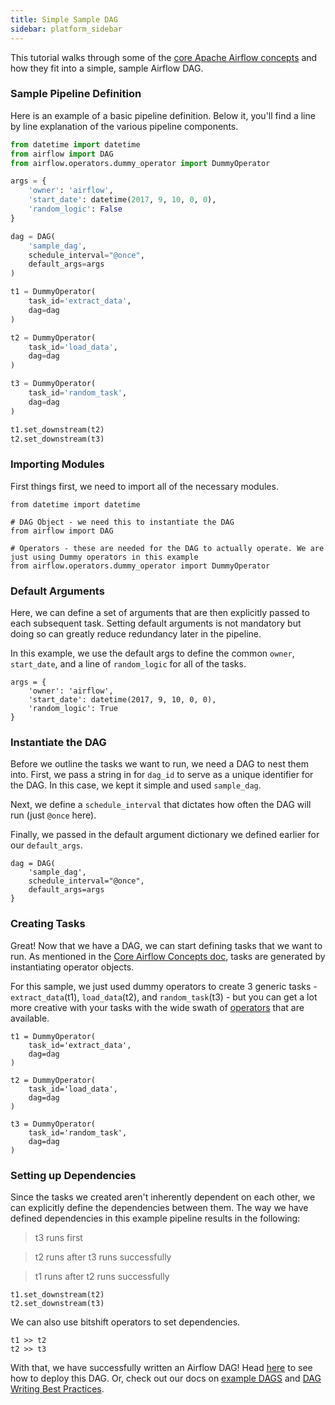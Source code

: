 ```yaml
---
title: Simple Sample DAG
sidebar: platform_sidebar
---
```


This tutorial walks through some of the [core Apache Airflow concepts](/v2/apache_airflow/tutorial/core-airflow-concepts) and how they fit into a simple, sample Airflow DAG.

### Sample Pipeline Definition
Here is an example of a basic pipeline definition. Below it, you'll find a line by line explanation of the various pipeline components.

```python
from datetime import datetime
from airflow import DAG
from airflow.operators.dummy_operator import DummyOperator

args = {
    'owner': 'airflow',
    'start_date': datetime(2017, 9, 10, 0, 0),
    'random_logic': False
}

dag = DAG(
    'sample_dag',
    schedule_interval="@once",
    default_args=args
)

t1 = DummyOperator(
    task_id='extract_data',
    dag=dag
)

t2 = DummyOperator(
    task_id='load_data',
    dag=dag
)

t3 = DummyOperator(
    task_id='random_task',
    dag=dag
)

t1.set_downstream(t2)
t2.set_downstream(t3)
```

### Importing Modules
First things first, we need to import all of the necessary modules.

```
from datetime import datetime

# DAG Object - we need this to instantiate the DAG
from airflow import DAG

# Operators - these are needed for the DAG to actually operate. We are just using Dummy operators in this example
from airflow.operators.dummy_operator import DummyOperator
```

### Default Arguments
Here, we can define a set of arguments that are then explicitly passed to each subsequent task. Setting default arguments is not mandatory but doing so can greatly reduce redundancy later in the pipeline.

In this example, we use the default args to define the common `owner`, `start_date`, and a line of `random_logic` for all of the tasks.

```
args = {
    'owner': 'airflow',
    'start_date': datetime(2017, 9, 10, 0, 0),
    'random_logic': True
}
```

### Instantiate the DAG
Before we outline the tasks we want to run, we need a DAG to nest them into. First, we pass a string in for `dag_id` to serve as a unique identifier for the DAG. In this case, we kept it simple and used `sample_dag`.

Next, we define a `schedule_interval` that dictates how often the DAG will run (just `@once` here).

Finally, we passed in the default argument dictionary we defined earlier for our `default_args`.

```
dag = DAG(
    'sample_dag',
    schedule_interval="@once",
    default_args=args
}
```

### Creating Tasks
Great! Now that we have a DAG, we can start defining tasks that we want to run. As mentioned in the [Core Airflow Concepts doc](/v2/apache_airflow/tutorial/core-airflow-concepts), tasks are generated by instantiating operator objects.

For this sample, we just used dummy operators to create 3 generic tasks - `extract_data`(t1), `load_data`(t2), and `random_task`(t3) - but you can get a lot more creative with your tasks with the wide swath of [operators](/v2/apache_airflow/operators/overview.html) that are available.

```
t1 = DummyOperator(
    task_id='extract_data',
    dag=dag
)

t2 = DummyOperator(
    task_id='load_data',
    dag=dag
)

t3 = DummyOperator(
    task_id='random_task',
    dag=dag
)
```

### Setting up Dependencies
Since the tasks we created aren't inherently dependent on each other, we can explicitly define the dependencies between them. The way we have defined dependencies in this example pipeline results in the following:

>t3 runs first

>t2 runs after t3 runs successfully

>t1 runs after t2 runs successfully

```
t1.set_downstream(t2)
t2.set_downstream(t3)
```

We can also use bitshift operators to set dependencies.

```
t1 >> t2
t2 >> t3
```

With that, we have successfully written an Airflow DAG! Head [here](/v2/apache_airflow/tutorial/dag-deployment) to see how to deploy this DAG. Or, check out our docs on [example DAGS](https://github.com/astronomerio/example-dags) and [DAG Writing Best Practices](/v2/apache_airflow/tutorial/best-practices).
